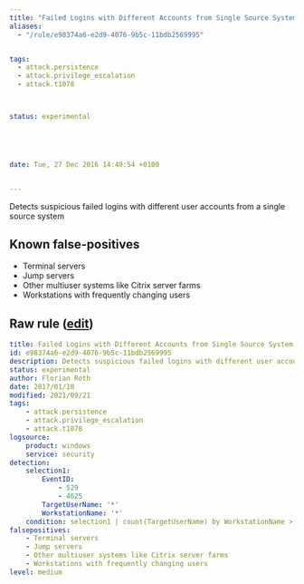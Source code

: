 ```yaml
---
title: "Failed Logins with Different Accounts from Single Source System"
aliases:
  - "/rule/e98374a6-e2d9-4076-9b5c-11bdb2569995"


tags:
  - attack.persistence
  - attack.privilege_escalation
  - attack.t1078



status: experimental





date: Tue, 27 Dec 2016 14:49:54 +0100


---
```


Detects suspicious failed logins with different user accounts from a single source system

<!--more-->


## Known false-positives

* Terminal servers
* Jump servers
* Other multiuser systems like Citrix server farms
* Workstations with frequently changing users




## Raw rule ([edit](https://github.com/SigmaHQ/sigma/edit/master/rules/windows/builtin/security/win_susp_failed_logons_single_source.yml))
```yaml
title: Failed Logins with Different Accounts from Single Source System
id: e98374a6-e2d9-4076-9b5c-11bdb2569995
description: Detects suspicious failed logins with different user accounts from a single source system
status: experimental
author: Florian Roth
date: 2017/01/10
modified: 2021/09/21
tags:
    - attack.persistence
    - attack.privilege_escalation
    - attack.t1078
logsource:
    product: windows
    service: security
detection:
    selection1:
        EventID:
            - 529
            - 4625
        TargetUserName: '*'
        WorkstationName: '*'
    condition: selection1 | count(TargetUserName) by WorkstationName > 3    
falsepositives:
    - Terminal servers
    - Jump servers
    - Other multiuser systems like Citrix server farms
    - Workstations with frequently changing users
level: medium
```
